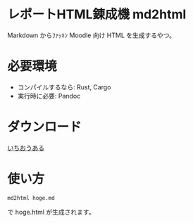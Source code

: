 # レポートHTML錬成機 md2html
Markdown からﾌｧｯｷﾝ Moodle 向け HTML を生成するやつ。

# 必要環境
* コンパイルするなら: Rust, Cargo
* 実行時に必要: Pandoc

# ダウンロード
[いちおうある](https://github.com/azyobuzin/reportyatsu/releases/tag/v0.1.0)

# 使い方
```
md2html hoge.md
```

で hoge.html が生成されます。
